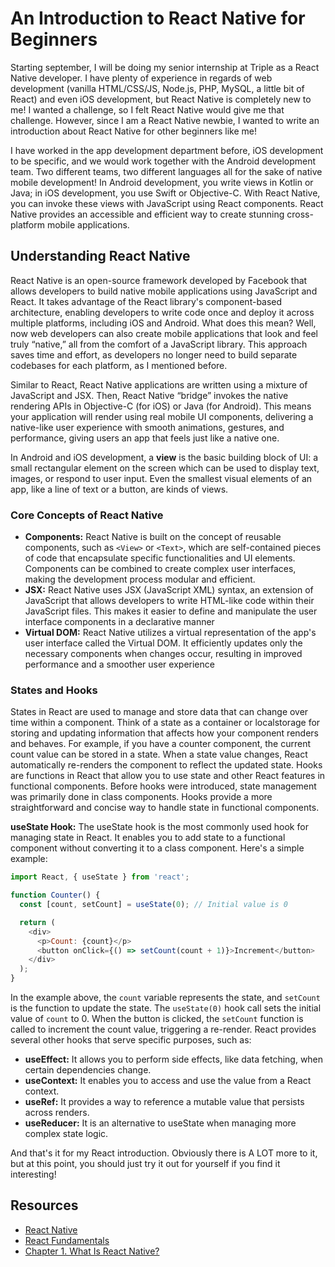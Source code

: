 # An Introduction to React Native for Beginners

Starting september, I will be doing my senior internship at Triple as a React Native developer. I have plenty of experience in regards of web development (vanilla HTML/CSS/JS, Node.js, PHP, MySQL, a little bit of React) and even iOS development, but React Native is completely new to me! I wanted a challenge, so I felt React Native would give me that challenge. However, since I am a React Native newbie, I wanted to write an introduction about React Native for other beginners like me!

I have worked in the app development department before, iOS development to be specific, and we would work together with the Android development team. Two different teams, two different languages all for the sake of native mobile development! In Android development, you write views in Kotlin or Java; in iOS development, you use Swift or Objective-C. With React Native, you can invoke these views with JavaScript using React components. React Native provides an accessible and efficient way to create stunning cross-platform mobile applications.

## Understanding React Native

React Native is an open-source framework developed by Facebook that allows developers to build native mobile applications using JavaScript and React. It takes advantage of the React library's component-based architecture, enabling developers to write code once and deploy it across multiple platforms, including iOS and Android. What does this mean? Well, now web developers can also create mobile applications that look and feel truly “native,” all from the comfort of a JavaScript library. This approach saves time and effort, as developers no longer need to build separate codebases for each platform, as I mentioned before.

Similar to React, React Native applications are written using a mixture of JavaScript and JSX. Then, React Native “bridge” invokes the native rendering APIs in Objective-C (for iOS) or Java (for Android). This means your application will render using real mobile UI components, delivering a native-like user experience with smooth animations, gestures, and performance, giving users an app that feels just like a native one.

In Android and iOS development, a **view** is the basic building block of UI: a small rectangular element on the screen which can be used to display text, images, or respond to user input. Even the smallest visual elements of an app, like a line of text or a button, are kinds of views.

### Core Concepts of React Native

- **Components:** React Native is built on the concept of reusable components, such as `<View>` or `<Text>`, which are self-contained pieces of code that encapsulate specific functionalities and UI elements. Components can be combined to create complex user interfaces, making the development process modular and efficient.
- **JSX:** React Native uses JSX (JavaScript XML) syntax, an extension of JavaScript that allows developers to write HTML-like code within their JavaScript files. This makes it easier to define and manipulate the user interface components in a declarative manner
- **Virtual DOM:** React Native utilizes a virtual representation of the app's user interface called the Virtual DOM. It efficiently updates only the necessary components when changes occur, resulting in improved performance and a smoother user experience

### States and Hooks

States in React are used to manage and store data that can change over time within a component. Think of a state as a container or localstorage for storing and updating information that affects how your component renders and behaves. For example, if you have a counter component, the current count value can be stored in a state. When a state value changes, React automatically re-renders the component to reflect the updated state. Hooks are functions in React that allow you to use state and other React features in functional components. Before hooks were introduced, state management was primarily done in class components. Hooks provide a more straightforward and concise way to handle state in functional components.

**useState Hook:** 
The useState hook is the most commonly used hook for managing state in React. It enables you to add state to a functional component without converting it to a class component. Here's a simple example:

```js
import React, { useState } from 'react';

function Counter() {
  const [count, setCount] = useState(0); // Initial value is 0

  return (
    <div>
      <p>Count: {count}</p>
      <button onClick={() => setCount(count + 1)}>Increment</button>
    </div>
  );
}
```

In the example above, the `count` variable represents the state, and `setCount` is the function to update the state. The `useState(0)` hook call sets the initial value of `count` to 0. When the button is clicked, the `setCount` function is called to increment the count value, triggering a re-render. React provides several other hooks that serve specific purposes, such as:

- **useEffect:** It allows you to perform side effects, like data fetching, when certain dependencies change.
- **useContext:** It enables you to access and use the value from a React context.
- **useRef:** It provides a way to reference a mutable value that persists across renders.
- **useReducer:** It is an alternative to useState when managing more complex state logic.

And that's it for my React introduction. Obviously there is A LOT more to it, but at this point, you should just try it out for yourself if you find it interesting!

## Resources

- [React Native](https://reactnative.dev/)
- [React Fundamentals](https://reactnative.dev/docs/intro-react)
- [Chapter 1. What Is React Native?](https://www.oreilly.com/library/view/learning-react-native/9781491929049/ch01.html)
